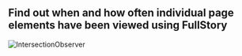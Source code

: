 ## Find out when and how often individual page elements have been viewed using FullStory
![IntersectionObserver](https://user-images.githubusercontent.com/45576380/56431089-aab33b00-6296-11e9-9a81-41b86f077650.gif)
